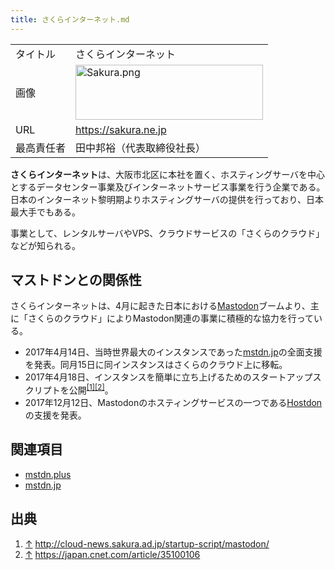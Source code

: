 ```yaml
---
title: さくらインターネット.md
---
```

<div>

|            |                                                                                                                                                                                                                                                                           |
|------------|---------------------------------------------------------------------------------------------------------------------------------------------------------------------------------------------------------------------------------------------------------------------------|
| タイトル   | さくらインターネット                                                                                                                                                                                                                                                      |
| 画像       | [<img src="/images/thumb/f/f4/Sakura.png/300px-Sakura.png" srcset="/images/thumb/f/f4/Sakura.png/450px-Sakura.png 1.5x, /images/thumb/f/f4/Sakura.png/600px-Sakura.png 2x" width="300" height="88" alt="Sakura.png" />](/%E3%83%95%E3%82%A1%E3%82%A4%E3%83%AB:Sakura.png) |
| URL        | <a href="https://sakura.ne.jp" rel="nofollow">https://sakura.ne.jp</a>                                                                                                                                                                                                    |
| 最高責任者 | 田中邦裕（代表取締役社長）                                                                                                                                                                                                                                                |

**さくらインターネット**は、大阪市北区に本社を置く、ホスティングサーバを中心とするデータセンター事業及びインターネットサービス事業を行う企業である。日本のインターネット黎明期よりホスティングサーバの提供を行っており、日本最大手でもある。

事業として、レンタルサーバやVPS、クラウドサービスの「さくらのクラウド」などが知られる。

## マストドンとの関係性

さくらインターネットは、4月に起きた日本における[Mastodon](/Mastodon "Mastodon")ブームより、主に「さくらのクラウド」によりMastodon関連の事業に積極的な協力を行っている。

-   2017年4月14日、当時世界最大のインスタンスであった[mstdn.jp](/Mstdn.jp "Mstdn.jp")の全面支援を発表。同月15日に同インスタンスはさくらのクラウド上に移転。
-   2017年4月18日、インスタンスを簡単に立ち上げるためのスタートアップスクリプトを公開<sup>[\[1\]](#cite_note-1)[\[2\]](#cite_note-2)</sup>。
-   2017年12月12日、Mastodonのホスティングサービスの一つである[Hostdon](/Hostdon "Hostdon")の支援を発表。

## 関連項目

-   [mstdn.plus](/Mstdn.plus "Mstdn.plus")
-   [mstdn.jp](/Mstdn.jp "Mstdn.jp")

## 出典

<div>

1.  [↑](#cite_ref-1) <a href="http://cloud-news.sakura.ad.jp/startup-script/mastodon/" rel="nofollow">http://cloud-news.sakura.ad.jp/startup-script/mastodon/</a>
2.  [↑](#cite_ref-2) <a href="https://japan.cnet.com/article/35100106" rel="nofollow">https://japan.cnet.com/article/35100106</a>

</div>

</div>

